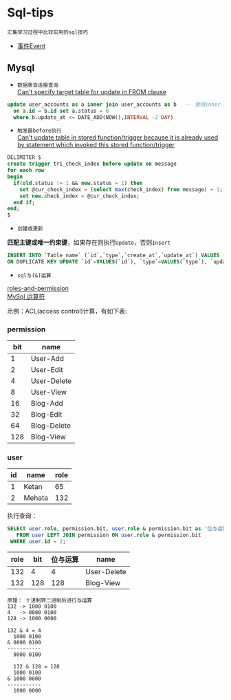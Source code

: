 # Sql-tips

`汇集学习过程中比较实用的sql技巧`  

- [事件Event](./Event.MD)

## Mysql

- `数据表自连接查询`  
[Can't specify target table for update in FROM clause](http://stackoverflow.com/questions/45494/mysql-error-1093-cant-specify-target-table-for-update-in-from-clause)

```sql
update user_accounts as a inner join user_accounts as b   -- 使用inner join 链接查询
  on a.id = b.id set a.status = 0  
  where b.update_at <= DATE_ADD(NOW(),INTERVAL -2 DAY) 
```

- `触发器before执行`   
[Can't update table in stored function/trigger because it is already used by statement which invoked this stored function/trigger](http://stackoverflow.com/questions/15300673/mysql-error-cant-update-table-in-stored-function-trigger-because-it-is-already)

```sql
DELIMITER $
create trigger tri_check_index before update on message                   -- 在更新之前(before)触发
for each row
begin 
  if(old.status != 1 && new.status = 1) then
    set @cur_check_index = (select max(check_index) from message) + 1;
    set new.check_index = @cur_check_index;                               -- 设置新(new)数据的值
  end if;
end;
$
```

- `创建或更新`

**匹配主键或唯一约束键**，如果存在则执行`Update`，否则`Insert`

```sql
INSERT INTO `Table_name` (`id`,`type`,`create_at`,`update_at`) VALUES (3,2,'2017-05-18 11:06:17','2017-05-18 11:06:17') 
ON DUPLICATE KEY UPDATE `id`=VALUES(`id`), `type`=VALUES(`type`), `update_at`=VALUES(`update_at`);
```

- `sql与(&)运算`

[roles-and-permission](https://stackoverflow.com/questions/333620/best-practice-for-designing-user-roles-and-permission-system)  
[MySql 运算符](http://www.cnblogs.com/emanlee/p/4592337.html)  

示例：ACL(access control)计算，有如下表:

### permission

| bit | name |
| --- | ---- |
| 1 | User-Add |
| 2 | User-Edit |
| 4 | User-Delete |
| 8 | User-View |
| 16  | Blog-Add |
| 32  | Blog-Edit |
| 64  | Blog-Delete |
| 128 | Blog-View |


### user

| id | name | role |
| -- | ---- | ---- |
| 1 | Ketan | 65 |
| 2 | Mehata | 132 |

执行查询：

```sql
SELECT user.role, permission.bit, user.role & permission.bit as '位与运算', permission.name  
   FROM user LEFT JOIN permission ON user.role & permission.bit
 WHERE user.id = 2;
```

| role | bit | 位与运算 | name |
| -- | ---- | ---- | ---- |
| 132 | 4 | 4 | User-Delete |
| 132 | 128 | 128 | Blog-View |

```
原理： 十进制转二进制后进行与运算  
132 -> 1000 0100  
4   -> 0000 0100  
128 -> 1000 0000  

132 & 4 = 4
  1000 0100
& 0000 0100
-----------
  0000 0100

  132 & 128 = 128
  1000 0100
& 1000 0000
-----------
  1000 0000
```
